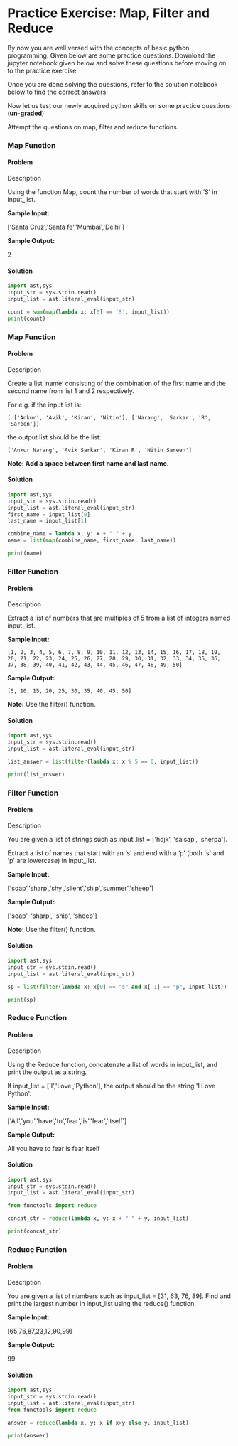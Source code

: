 # Practice Exercise: Map, Filter and Reduce

By now you are well versed with the concepts of basic python programming. Given below are some practice questions. Download the jupyter notebook given below and solve these questions before moving on to the practice exercise:



Once you are done solving the questions, refer to the solution notebook below to find the correct answers:



Now let us test our newly acquired python skills on some practice questions (**un-graded**)

Attempt the questions on map, filter and reduce functions.



### Map Function

#### Problem

Description

Using the function Map, count the number of words that start with ‘S’ in input_list.

**Sample Input:**

['Santa Cruz','Santa fe','Mumbai','Delhi']

**Sample Output:**

2

#### Solution

```python
import ast,sys
input_str = sys.stdin.read()
input_list = ast.literal_eval(input_str)

count = sum(map(lambda x: x[0] == 'S', input_list))
print(count)
```





### Map Function

#### Problem

Description

Create a list ‘name’ consisting of the combination of the first name and the second name from list 1 and 2 respectively.   

For e.g. if the input list is:

`[ ['Ankur', 'Avik', 'Kiran', 'Nitin'], ['Narang', 'Sarkar', 'R', 'Sareen']]`

the output list should be the list:

`['Ankur Narang', 'Avik Sarkar', 'Kiran R', 'Nitin Sareen']`

**Note: Add a space between first name and last name.**

#### Solution

```python
import ast,sys
input_str = sys.stdin.read()
input_list = ast.literal_eval(input_str)
first_name = input_list[0]
last_name = input_list[1]

combine_name = lambda x, y: x + " " + y
name = list(map(combine_name, first_name, last_name))

print(name)
```





### Filter Function

#### Problem

Description

Extract a list of numbers that are multiples of 5 from a list of integers named input_list.

**Sample Input:**

`[1, 2, 3, 4, 5, 6, 7, 8, 9, 10, 11, 12, 13, 14, 15, 16, 17, 18, 19, 20, 21, 22, 23, 24, 25, 26, 27, 28, 29, 30, 31, 32, 33, 34, 35, 36, 37, 38, 39, 40, 41, 42, 43, 44, 45, 46, 47, 48, 49, 50]`

**Sample Output:**

`[5, 10, 15, 20, 25, 30, 35, 40, 45, 50]`

**Note:** Use the filter() function.

#### Solution

```python
import ast,sys
input_str = sys.stdin.read()
input_list = ast.literal_eval(input_str)

list_answer = list(filter(lambda x: x % 5 == 0, input_list))

print(list_answer)
```





### Filter Function

#### Problem

Description

You are given a list of strings such as input_list = ['hdjk', 'salsap', 'sherpa'].

Extract a list of names that start with an ‘s’ and end with a ‘p’ (both 's' and 'p' are lowercase) in input_list.

**Sample Input:**

['soap','sharp','shy','silent','ship','summer','sheep']

**Sample Output:**

['soap', 'sharp', 'ship', 'sheep']

**Note:** Use the filter() function.

#### Solution

```python
import ast,sys
input_str = sys.stdin.read()
input_list = ast.literal_eval(input_str)

sp = list(filter(lambda x: x[0] == "s" and x[-1] == "p", input_list))

print(sp)
```





### Reduce Function

#### Problem

Description

Using the Reduce function, concatenate a list of words in input_list, and print the output as a string.

If input_list = ['I','Love','Python'], the output should be the string 'I Love Python'.

**Sample Input:**

['All','you','have','to','fear','is','fear','itself']

**Sample Output:**

All you have to fear is fear itself

#### Solution

```python
import ast,sys
input_str = sys.stdin.read()
input_list = ast.literal_eval(input_str)

from functools import reduce

concat_str = reduce(lambda x, y: x + " " + y, input_list)

print(concat_str)
```





### Reduce Function

#### Problem

Description

You are given a list of numbers such as input_list = [31, 63, 76, 89]. Find and print the largest number in input_list using the reduce() function.

**Sample Input:**

[65,76,87,23,12,90,99]

**Sample Output:**

99

#### Solution

```python
import ast,sys
input_str = sys.stdin.read()
input_list = ast.literal_eval(input_str)
from functools import reduce

answer = reduce(lambda x, y: x if x>y else y, input_list)

print(answer)
```


